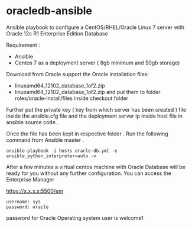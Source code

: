 # oracledb-ansible
Ansible playbook to configure a CentOS/RHEL/Oracle Linux 7 server with Oracle 12c R1 Enterprise Edition Database

Requirement : 

- Ansible
- Centos 7 as a deployment server  ( 8gb minimum and 50gb storage)


Download from Oracle support the Oracle installation files: 
- linuxamd64_12102_database_1of2.zip
- linuxamd64_12102_database_1of2.zip
and put them to folder roles/oracle-install/files inside checkout folder

Further put the private key ( key from which server has been created ) file inside the ansible.cfg file  and the deployment server ip inside host file in ansible source code . 

Once the file has been kept in respective folder . Run the following command from Ansible master . 

```
ansible-playbook -i hosts oracle-db.yml -e ansible_python_interpreter=auto -v

```

After a few minutes a virtual centos machine  with Oracle Database will be ready for you without any further configuration. You can access the Enterprise Manager 

https://x.x.x.x:5500/em

```
username: sys
password: oracle
```


password for Oracle Operating system user is welcome1


